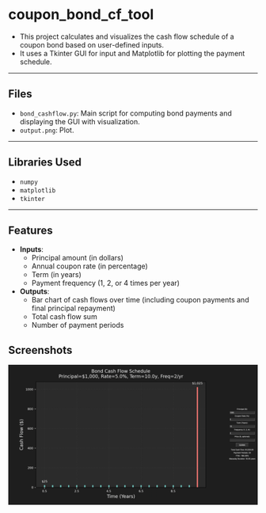 # coupon_bond_cf_tool

- This project calculates and visualizes the cash flow schedule of a coupon bond based on user-defined inputs.
- It uses a Tkinter GUI for input and Matplotlib for plotting the payment schedule.

---

## Files
- `bond_cashflow.py`: Main script for computing bond payments and displaying the GUI with visualization.
- `output.png`: Plot.

---

## Libraries Used
- `numpy`
- `matplotlib`
- `tkinter`

---

## Features
- **Inputs**: 
  - Principal amount (in dollars)
  - Annual coupon rate (in percentage)
  - Term (in years)
  - Payment frequency (1, 2, or 4 times per year)
- **Outputs**: 
  - Bar chart of cash flows over time (including coupon payments and final principal repayment)
  - Total cash flow sum
  - Number of payment periods

## Screenshots
![output](output_.png)
